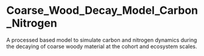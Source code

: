 # Coarse_Wood_Decay_Model_Carbon_Nitrogen
A processed based model to simulate carbon and nitrogen dynamics during the decaying of coarse woody material at the cohort and ecosystem scales.
